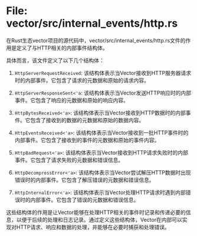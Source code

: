# File: vector/src/internal_events/http.rs

在Rust生态vector项目的源代码中，vector/src/internal_events/http.rs文件的作用是定义了与HTTP相关的内部事件结构体。

具体而言，该文件定义了以下几个结构体：

1. `HttpServerRequestReceived`: 该结构体表示当Vector接收到HTTP服务器请求时的内部事件。它包含了请求的元数据和原始的请求内容。

2. `HttpServerResponseSent<'a`: 该结构体表示当Vector发送HTTP响应时的内部事件。它包含了响应的元数据和原始的响应内容。

3. `HttpBytesReceived<'a>`: 该结构体表示当Vector接收到HTTP数据时的内部事件。它包含了接收到的数据的元数据和原始的数据内容。

4. `HttpEventsReceived<'a>`: 该结构体表示当Vector接收到一批HTTP事件时的内部事件。它包含了接收到的事件的元数据和原始的事件内容。

5. `HttpBadRequest<'a>`: 该结构体表示当Vector接收到HTTP请求失败时的内部事件。它包含了请求失败的元数据和错误信息。

6. `HttpDecompressError<'a>`: 该结构体表示当Vector尝试解压HTTP数据时出现错误时的内部事件。它包含了解压错误的元数据和错误信息。

7. `HttpInternalError<'a>`: 该结构体表示当Vector处理HTTP请求时遇到内部错误时的内部事件。它包含了错误的元数据和错误信息。

这些结构体的作用是让Vector能够在处理HTTP相关的事件时记录和传递必要的信息，以便于后续的处理和日志记录。通过定义这些结构体，Vector在内部可以实现对HTTP请求、响应和数据的处理，并能够在必要时捕获和处理错误。

